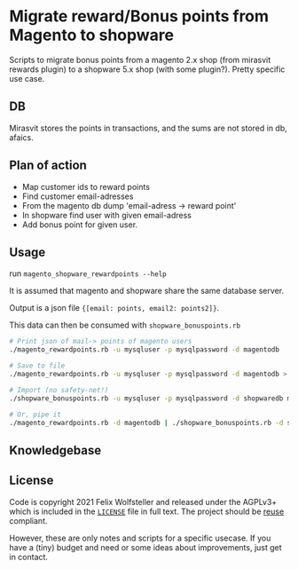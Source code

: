 <!--
SPDX-FileCopyrightText: 2021 Felix Wolfsteller
SPDX-License-Identifier: AGPL-3.0-or-later
-->
# Migrate reward/Bonus points from Magento to shopware

Scripts to migrate bonus points from a magento 2.x shop (from mirasvit rewards
plugin) to a
shopware 5.x shop (with some plugin?). Pretty specific use case.

## DB

Mirasvit stores the points in transactions, and the sums are not stored in db,
afaics.

## Plan of action

  * Map customer ids to reward points
  * Find customer email-adresses
  * From the magento db dump 'email-adress -> reward point'
  * In shopware find user with given email-adress
  * Add bonus point for given user.

## Usage

run `magento_shopware_rewardpoints --help`

It is assumed that magento and shopware share the same database server.

Output is a json file `{[email: points, email2: points2]}`.

This data can then be consumed with `shopware_bonuspoints.rb`

```bash
# Print json of mail-> points of magento users
./magento_rewardpoints.rb -u mysqluser -p mysqlpassword -d magentodb

# Save to file
./magento_rewardpoints.rb -u mysqluser -p mysqlpassword -d magentodb > magento.json

# Import (no safety-net!)
./shopware_bonuspoints.rb -u mysqluser -p mysqlpassword -d shopwaredb magento.json

# Or, pipe it
./magento_rewardpoints.rb -d magentodb | ./shopware_bonuspoints.rb -d shopwaredb
```

## Knowledgebase

## License

Code is copyright 2021 Felix Wolfsteller and released under the AGPLv3+ which is
included in the [`LICENSE`](LICENSE) file in full text. The project should be
[reuse](https://reuse.software) compliant.

However, these are only notes and scripts for a specific usecase. If you have a
(tiny) budget and need or some ideas about improvements, just get in contact.
